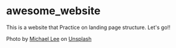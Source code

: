 # awesome_website
This is a website that 
Practice on landing page structure. Let's go!!

Photo by <a href="https://unsplash.com/@guoshiwushuang?utm_content=creditCopyText&utm_medium=referral&utm_source=unsplash">Michael Lee</a> on <a href="https://unsplash.com/photos/soccer-field-6J7eIvNwttQ?utm_content=creditCopyText&utm_medium=referral&utm_source=unsplash">Unsplash</a>
  